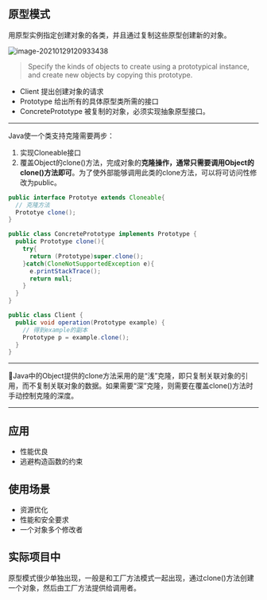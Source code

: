 

## 原型模式

用原型实例指定创建对象的各类，并且通过复制这些原型创建新的对象。

![image-20210129120933438](https://i.loli.net/2021/01/29/1SoBJfAwarYPupi.png)

> Specify the kinds of objects to create using a prototypical instance, and create new objects by copying this prototype.

- Client 提出创建对象的请求
- Prototype 给出所有的具体原型类所需的接口
- ConcretePrototype 被复制的对象，必须实现抽象原型接口。

---

Java使一个类支持克隆需要两步：

1. 实现Cloneable接口
2. 覆盖Object的clone()方法，完成对象的**克隆操作，通常只需要调用Object的clone()方法即可**。为了使外部能够调用此类的clone方法，可以将可访问性修改为public。

```java
public interface Prototye extends Cloneable{
  // 克隆方法
  Prototye clone();
}
```

```java
public class ConcretePrototype implements Prototype {
  public Prototype clone(){
    try{
      return (Prototype)super.clone();
    }catch(CloneNotSupportedException e){
      e.printStackTrace();
      return null;
    }
  }
}
```

```java
public class Client {
  public void operation(Prototype example) {
    // 得到example的副本
    Prototype p = example.clone();
  }
}
```

---

:red_circle:Java中的Object提供的clone方法采用的是“浅”克隆，即只复制关联对象的引用，而不复制关联对象的数据。如果需要“深”克隆，则需要在覆盖clone()方法时手动控制克隆的深度。

---

## 应用

- 性能优良
- 逃避构造函数的约束

## 使用场景

- 资源优化
- 性能和安全要求
- 一个对象多个修改者

## 实际项目中

原型模式很少单独出现，一般是和工厂方法模式一起出现，通过clone()方法创建一个对象，然后由工厂方法提供给调用者。